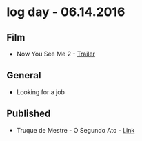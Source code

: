 # log day - 06.14.2016

## Film

- Now You See Me 2 - [Trailer](https://www.youtube.com/watch?v=_EggcI-NevA)


## General 

- Looking for a job


## Published

- Truque de Mestre - O Segundo Ato - [Link](http://imhomovies.com.br/opinions/em-cartaz/now-you-see-me-2/)
